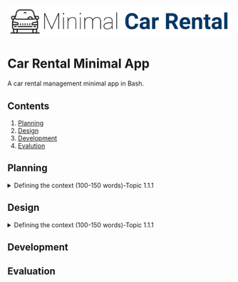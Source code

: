 ![CarRental](logo.png)

Car Rental Minimal App
===========================

A car rental management minimal app in Bash.

Contents
-----
  1. [Planning](#planning)
  1. [Design](#design)
  1. [Development](#development)
  1. [Evalution](#evaluation)

Planning
---------- 
 <details><summary>Defining the context (100-150 words)-Topic 1.1.1</summary>
 A car rental office needs a computer program for recording information about their orders with the purpose of collecting basic information about the distance driven for each car. The/most stakeholders have no understanding in programing and no previous interaction with a computer system was mentioned; therefore, they must have never dealt with this type of system so the program must have simple features that don’t require programing skills, provides clear instructions and also a simple and transparent installation. These features are, specifically, easy commands to allow to create a car, record a trip distance, query the trip history a car, edit, delete a car and see the total statistics. Since this data will be recorded in a storage, it’s important to have a back-up in case any data gets lots from users input errors or system errors.  Since one of the requirements of the client was a simple terminal based program with a simple and transparent installation, we must take in consideration the technology of the company...os, unux, win (no), because easy set up
<p></details>

Design
---------
 <details><summary>Defining the context (100-150 words)-Topic 1.1.1</summary>
  
  
<p></details> 

Development
--------

Evaluation
-----------



